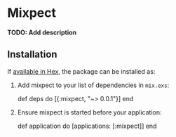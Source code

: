 # Mixpect

**TODO: Add description**

## Installation

If [available in Hex](https://hex.pm/docs/publish), the package can be installed as:

  1. Add mixpect to your list of dependencies in `mix.exs`:

        def deps do
          [{:mixpect, "~> 0.0.1"}]
        end

  2. Ensure mixpect is started before your application:

        def application do
          [applications: [:mixpect]]
        end


